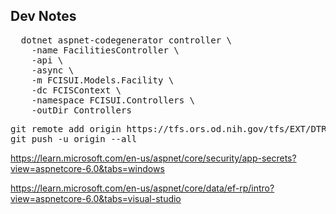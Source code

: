 ## Dev Notes
<pre>
  dotnet aspnet-codegenerator controller \
    -name FacilitiesController \
    -api \
    -async \
    -m FCISUI.Models.Facility \
    -dc FCISContext \
    -namespace FCISUI.Controllers \
    -outDir Controllers
</pre>

<pre>
git remote add origin https://tfs.ors.od.nih.gov/tfs/EXT/DTR/_git/FCISClean
git push -u origin --all
</pre>

https://learn.microsoft.com/en-us/aspnet/core/security/app-secrets?view=aspnetcore-6.0&tabs=windows

https://learn.microsoft.com/en-us/aspnet/core/data/ef-rp/intro?view=aspnetcore-6.0&tabs=visual-studio